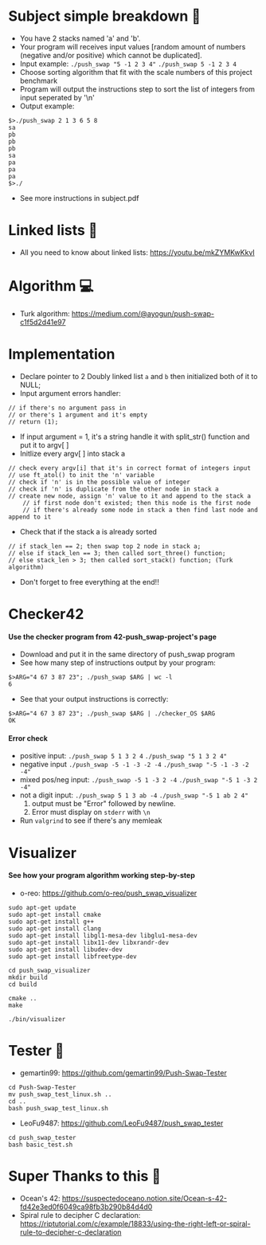 # Subject simple breakdown 📄
* You have 2 stacks named 'a' and 'b'.
* Your program will receives input values [random amount of numbers (negative and/or positive) which cannot be duplicated].
* Input example:
```./push_swap "5 -1 2 3 4"```
```./push_swap 5 -1 2 3 4```
* Choose sorting algorithm that fit with the scale numbers of this project benchmark
* Program will output the instructions step to sort the list of integers from input seperated by '\n'
* Output example:
```
$>./push_swap 2 1 3 6 5 8
sa
pb
pb
pb
sa
pa
pa
pa
$>./
```
* See more instructions in subject.pdf

# Linked lists 📝
* All you need to know about linked lists: https://youtu.be/mkZYMKwKkvI

# Algorithm 💻
* Turk algorithm: https://medium.com/@ayogun/push-swap-c1f5d2d41e97

# Implementation
* Declare pointer to 2 Doubly linked list ```a``` and ```b``` then initialized both of it to NULL;
* Input argument errors handler:
```
// if there's no argument pass in
// or there's 1 argument and it's empty
// return (1);
```
* If input argument = 1, it's a string handle it with split_str() function and put it to argv[ ]
* Initlize every argv[ ] into stack a
```
// check every argv[i] that it's in correct format of integers input
// use ft_atol() to init the 'n' variable
// check if 'n' is in the possible value of integer
// check if 'n' is duplicate from the other node in stack a
// create new node, assign 'n' value to it and append to the stack a
    // if first node don't existed; then this node is the first node
    // if there's already some node in stack a then find last node and append to it
```
* Check that if the stack a is already sorted
```
// if stack_len == 2; then swap top 2 node in stack a;
// else if stack_len == 3; then called sort_three() function;
// else stack_len > 3; then called sort_stack() function; (Turk algorithm)
```
* Don't forget to free everything at the end!!

# Checker42
#### Use the checker program from 42-push_swap-project's page
* Download and put it in the same directory of push_swap program
* See how many step of instructions output by your program:
```
$>ARG="4 67 3 87 23"; ./push_swap $ARG | wc -l
6
```
* See that your output instructions is correctly:
```
$>ARG="4 67 3 87 23"; ./push_swap $ARG | ./checker_OS $ARG
OK
```

#### Error check
* positive input: ```./push_swap 5 1 3 2 4```  ```./push_swap "5 1 3 2 4"```
* negative input ```./push_swap -5 -1 -3 -2 -4```  ```./push_swap "-5 -1 -3 -2 -4"```
* mixed pos/neg input: ```./push_swap -5 1 -3 2 -4```  ```./push_swap "-5 1 -3 2 -4"```
* not a digit input: ```./push_swap 5 1 3 ab -4```  ```./push_swap "-5 1 ab 2 4"```
  1. output must be "Error" followed by newline.
  2. Error must display on ```stderr``` with ```\n```
* Run ```valgrind``` to see if there's any memleak

# Visualizer
#### See how your program algorithm working step-by-step
* o-reo: https://github.com/o-reo/push_swap_visualizer
```
sudo apt-get update
sudo apt-get install cmake
sudo apt-get install g++
sudo apt-get install clang
sudo apt-get install libgl1-mesa-dev libglu1-mesa-dev
sudo apt-get install libx11-dev libxrandr-dev
sudo apt-get install libudev-dev
sudo apt-get install libfreetype-dev

cd push_swap_visualizer
mkdir build
cd build

cmake ..
make

./bin/visualizer
```

# Tester 🧮
* gemartin99: https://github.com/gemartin99/Push-Swap-Tester
```
cd Push-Swap-Tester
mv push_swap_test_linux.sh ..
cd ..
bash push_swap_test_linux.sh
```
* LeoFu9487: https://github.com/LeoFu9487/push_swap_tester
```
cd push_swap_tester
bash basic_test.sh
```
# Super Thanks to this 📌
* Ocean's 42: https://suspectedoceano.notion.site/Ocean-s-42-fd42e3ed0f6049ca98fb3b290b84d4d0
* Spiral rule to decipher C declaration: https://riptutorial.com/c/example/18833/using-the-right-left-or-spiral-rule-to-decipher-c-declaration
